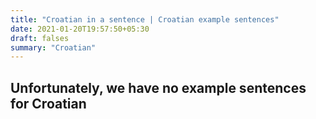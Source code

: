 ```yaml
---
title: "Croatian in a sentence | Croatian example sentences"
date: 2021-01-20T19:57:50+05:30
draft: falses
summary: "Croatian"
---
```

## Unfortunately, we have no example sentences for Croatian                 
